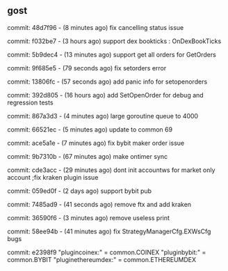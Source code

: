 ## gost ##

commit: 48d7f96 - (8 minutes ago) fix cancelling status issue

commit: f032be7 - (3 hours ago) support dex bookticks : OnDexBookTicks

commit: 5b9dec4 - (13 minutes ago) support get all orders for GetOrders

commit: 9f685e5 - (79 seconds ago) fix setorders error

commit: 13806fc - (57 seconds ago) add panic info for setopenorders

commit: 392d805 - (16 hours ago) add SetOpenOrder for debug and regression tests

commit: 867a3d3 - (4 minutes ago) large goroutine queue to 4000

commit: 66521ec - (5 minutes ago) update to common 69

commit: ace5a1e - (7 minutes ago) fix bybit maker order issue

commit: 9b7310b - (67 minutes ago) make ontimer sync

commit: cde3acc - (29 minutes ago) dont init accountws for market only account ;fix kraken plugin issue

commit: 059ed0f - (2 days ago) support bybit pub

commit: 7485ad9 - (41 seconds ago) remove ftx and add kraken

commit: 36590f6 - (3 minutes ago) remove useless print

commit: 58ee94b - (41 minutes ago) fix StrategyManagerCfg.EXWsCfg bugs

commit: e2398f9
"plugincoinex:" = common.COINEX
"pluginbybit:" = common.BYBIT
"pluginethereumdex:" = common.ETHEREUMDEX
